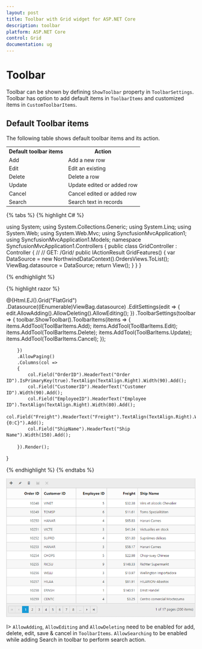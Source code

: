 ```yaml
---
layout: post
title: Toolbar with Grid widget for ASP.NET Core
description: toolbar 
platform: ASP.NET Core
control: Grid
documentation: ug
---
```


# Toolbar

Toolbar can be shown by defining `ShowToolbar` property in `ToolbarSettings`. Toolbar has option to add default items in `ToolbarItems` and customized items in `CustomToolbarItems`.

## Default Toolbar items

The following table shows default toolbar items and its action. 

<table>
<tr>
<th>
Default toolbar items</th><th>
Action</th></tr>
<tr>
<td>
Add</td><td>
Add a new row</td></tr>
<tr>
<td>
Edit</td><td>
Edit an existing</td></tr>
<tr>
<td>
Delete</td><td>
Delete a row</td></tr>
<tr>
<td>
Update</td><td>
Update edited or added row</td></tr>
<tr>
<td>
Cancel</td><td>
Cancel edited or added row</td></tr>
<tr>
<td>
Search</td><td>
Search text in records</td></tr>
</table>

{% tabs %}
{% highlight C# %}

using System;
using System.Collections.Generic;
using System.Linq;
using System.Web;
using System.Web.Mvc;
using SyncfusionMvcApplication1;
using SyncfusionMvcApplication1.Models;
namespace SyncfusionMvcApplication1.Controllers
{
    public class GridController : Controller
    {
        //
        // GET: /Grid/
        public IActionResult GridFeatures()
        {
            var DataSource = new NorthwindDataContext().OrdersViews.ToList();
            ViewBag.datasource = DataSource;
            return View();
        }
    }
}


{% endhighlight  %}

{% highlight razor %}

@{Html.EJ().Grid<object>("FlatGrid")
        .Datasource((IEnumerable<object>)ViewBag.datasource)
        .EditSettings(edit => { edit.AllowAdding().AllowDeleting().AllowEditing(); })
        .ToolbarSettings(toolbar =>
        {
            toolbar.ShowToolbar().ToolbarItems(items =>
            {
                items.AddTool(ToolBarItems.Add);
                items.AddTool(ToolBarItems.Edit);
                items.AddTool(ToolBarItems.Delete);
                items.AddTool(ToolBarItems.Update);
                items.AddTool(ToolBarItems.Cancel);
            });

        })
        .AllowPaging()
        .Columns(col =>
        {
            col.Field("OrderID").HeaderText("Order ID").IsPrimaryKey(true).TextAlign(TextAlign.Right).Width(90).Add();
            col.Field("CustomerID").HeaderText("Customer ID").Width(90).Add();
            col.Field("EmployeeID").HeaderText("Employee ID").TextAlign(TextAlign.Right).Width(80).Add();
            col.Field("Freight").HeaderText("Freight").TextAlign(TextAlign.Right).Width(80).Format("{0:C}").Add();
            col.Field("ShipName").HeaderText("Ship Name").Width(150).Add();

        }).Render();
 }

{% endhighlight %}
{% endtabs %}  

![](Toolbar_images/Toolbar_img1.png)


I> `AllowAdding`, `AllowEditing` and `AllowDeleting` need to be enabled for add, delete, edit, save & cancel in `ToolbarItems`. `AllowSearching` to be enabled while adding Search in toolbar to perform search action.